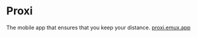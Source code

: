# Proxi
The mobile app that ensures that you keep your distance. [proxi.emux.app](https://proxi.emux.app)
